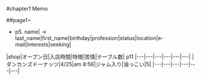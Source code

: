 #chapter1 Memo

##page1~

* p5. 
name|
-> last_name|first_name|birthday|profession|status|location|e-mail|interests|seeking|

|shop|オープン日|入店時間|特徴|苦情|テーブル数| p11
|---|---|---|---|---|---|
|ダンカンズドーナッツ|4/25|am 8:56|ジャム入り|油っこい|5|
|---|---|---|---|---|---|

